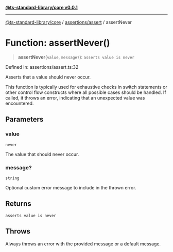 [**@ts-standard-library/core v0.0.1**](../../../README.md)

***

[@ts-standard-library/core](../../../modules.md) / [assertions/assert](../README.md) / assertNever

# Function: assertNever()

> **assertNever**(`value`, `message?`): `asserts value is never`

Defined in: assertions/assert.ts:32

Asserts that a value should never occur.

This function is typically used for exhaustive checks in switch statements
or other control flow constructs where all possible cases should be handled.
If called, it throws an error, indicating that an unexpected value was encountered.

## Parameters

### value

`never`

The value that should never occur.

### message?

`string`

Optional custom error message to include in the thrown error.

## Returns

`asserts value is never`

## Throws

Always throws an error with the provided message or a default message.
